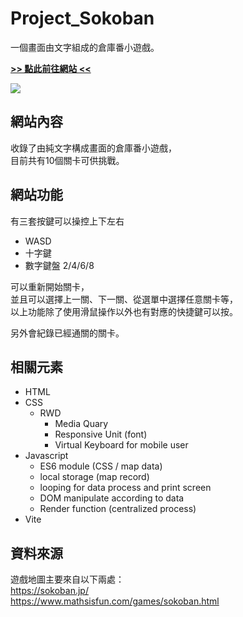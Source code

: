 # Project_Sokoban
一個畫面由文字組成的倉庫番小遊戲。

[**>> 點此前往網站 <<**](https://main--word-sokoban.netlify.app/)

<img src="https://i.imgur.com/3G6ANM5.png">

## 網站內容
收錄了由純文字構成畫面的倉庫番小遊戲，<br />
目前共有10個關卡可供挑戰。

## 網站功能
有三套按鍵可以操控上下左右
+ WASD
+ 十字鍵
+ 數字鍵盤 2/4/6/8

可以重新開始關卡，<br />
並且可以選擇上一關、下一關、從選單中選擇任意關卡等，<br />
以上功能除了使用滑鼠操作以外也有對應的快捷鍵可以按。

另外會紀錄已經通關的關卡。

## 相關元素
+ HTML
+ CSS
  - RWD
    * Media Quary
    * Responsive Unit (font)
    * Virtual Keyboard for mobile user
+ Javascript
  - ES6 module (CSS / map data)
  - local storage (map record)
  - looping for data process and print screen
  - DOM manipulate according to data
  - Render function (centralized process)
+ Vite

## 資料來源
遊戲地圖主要來自以下兩處：<br />
https://sokoban.jp/<br />
https://www.mathsisfun.com/games/sokoban.html
